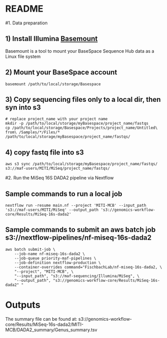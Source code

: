 README
====================
#1. Data preparation

## 1) Install Illumina [Basemount](https://help.basespace.illumina.com/cmd-line-interfaces/basespace-cli/introduction-to-basemount)
 Basemount is a tool to mount your BaseSpace Sequence Hub data as a Linux file system

## 2) Mount your BaseSpace account
```{bash}
basemount /path/to/local/storage/Basespace
```
## 3) Copy sequencing files only to a local dir, then syn into s3
```{bash}
# replace project_name with your project name
mkdir -p /path/to/local/storage/myBasespace/project_name/fastqs
cp /path/to/local/storage/Basespace/Projects/project_name/Untitled\ from\ /Samples/*/Files/*  /path/to/local/storage/myBasespace/project_name/fastqs/
```
## 4) copy fastq file into s3
```{bash}
aws s3 sync /path/to/local/storage/myBasespace/project_name/fastqs/  s3://maf-users/MITI/MiSeq/project_name/fastqs/
```


#2. Run the MiSeq 16S DADA2 pipeline via Nextflow

## Sample commands to run a local job
```{bash}
nextflow run -resume main.nf --project 'MITI-MCB' --input_path 's3://maf-users/MITI/MiSeq' --output_path 's3://genomics-workflow-core/Results/MiSeq-16s-dada2'
```

## Sample commands to submit an aws batch job  s3://nextflow-pipelines/nf-miseq-16s-dada2
```{bash}
aws batch submit-job \
    --job-name nf-miseq-16s-dada2 \
    --job-queue priority-maf-pipelines \
    --job-definition nextflow-production \
    --container-overrides command="FischbachLab/nf-miseq-16s-dada2, \
    "--project", "MITI-MCB", \
    "--input_path", "s3://maf-sequencing/Illumina/MiSeq", \
    "--output_path", "s3://genomics-workflow-core/Results/MiSeq-16s-dada2" "
```

# Outputs
The summary file can be found at:
s3://genomics-workflow-core/Results/MiSeq-16s-dada2/MITI-MCB/DADA2_summary/Genus_summary.tsv
